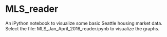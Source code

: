 # MLS_reader
An iPython notebook to visualize some basic Seattle housing market data.  Select the file: MLS_Jan_April_2016_reader.ipynb to visualize the graphs.
